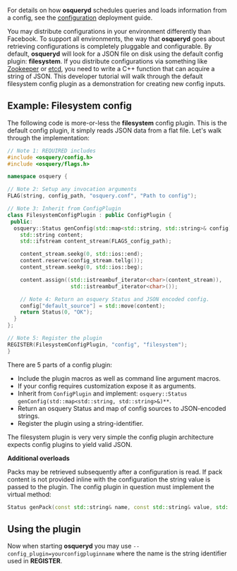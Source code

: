 For details on how **osqueryd** schedules queries and loads information from a config, see the [configuration](../deployment/configuration.md) deployment guide.

You may distribute configurations in your environment differently than Facebook. To support all environments, the way that **osqueryd** goes about retrieving configurations is completely pluggable and configurable. By default, **osqueryd** will look for a JSON file on disk using the default config plugin: **filesystem**. If you distribute configurations via something like [Zookeeper](http://zookeeper.apache.org/) or [etcd](https://github.com/coreos/etcd), you need to write a C++ function that can acquire a string of JSON. This developer tutorial will walk through the default filesystem config plugin as a demonstration for creating new config inputs.

## Example: Filesystem config

The following code is more-or-less the **filesystem** config plugin. This is the default config plugin, it simply reads JSON data from a flat file. Let's walk through the implementation:

```cpp
// Note 1: REQUIRED includes
#include <osquery/config.h>
#include <osquery/flags.h>

namespace osquery {

// Note 2: Setup any invocation arguments
FLAG(string, config_path, "osquery.conf", "Path to config");

// Note 3: Inherit from ConfigPlugin
class FilesystemConfigPlugin : public ConfigPlugin {
 public:
  osquery::Status genConfig(std::map<std::string, std::string>& config) {
    std::string content;
    std::ifstream content_stream(FLAGS_config_path);

    content_stream.seekg(0, std::ios::end);
    content.reserve(config_stream.tellg());
    content_stream.seekg(0, std::ios::beg);

    content.assign((std::istreambuf_iterator<char>(content_stream)),
                    std::istreambuf_iterator<char>());

    // Note 4: Return an osquery Status and JSON encoded config.
    config["default_source"] = std::move(content);
    return Status(0, "OK");
  }
};

// Note 5: Register the plugin
REGISTER(FilesystemConfigPlugin, "config", "filesystem");
}
```

There are 5 parts of a config plugin:

- Include the plugin macros as well as command line argument macros.
- If your config requires customization expose it as arguments.
- Inherit from `ConfigPlugin` and implement: `osquery::Status genConfig(std::map<std::string, std::string>&)**`.
- Return an osquery Status and map of config sources to JSON-encoded strings.
- Register the plugin using a string-identifier.

The filesystem plugin is very very simple the config plugin architecture expects config plugins to yield valid JSON.

**Additional overloads**

Packs may be retrieved subsequently after a configuration is read. If pack content is not provided inline with the configuration the string value is passed to the plugin. The config plugin in question must implement the virtual
method:

```cpp
Status genPack(const std::string& name, const std::string& value, std::string& pack);
```

## Using the plugin

Now when starting **osqueryd** you may use `--config_plugin=yourconfigpluginname` where the name is the string identifier used in **REGISTER**.
